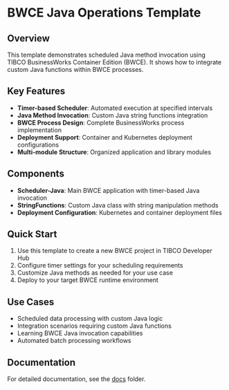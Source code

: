 # BWCE Java Operations Template

## Overview
This template demonstrates scheduled Java method invocation using TIBCO BusinessWorks Container Edition (BWCE). It shows how to integrate custom Java functions within BWCE processes.

## Key Features
- **Timer-based Scheduler**: Automated execution at specified intervals
- **Java Method Invocation**: Custom Java string functions integration
- **BWCE Process Design**: Complete BusinessWorks process implementation
- **Deployment Support**: Container and Kubernetes deployment configurations
- **Multi-module Structure**: Organized application and library modules

## Components
- **Scheduler-Java**: Main BWCE application with timer-based Java invocation
- **StringFunctions**: Custom Java class with string manipulation methods
- **Deployment Configuration**: Kubernetes and container deployment files

## Quick Start
1. Use this template to create a new BWCE project in TIBCO Developer Hub
2. Configure timer settings for your scheduling requirements
3. Customize Java methods as needed for your use case
4. Deploy to your target BWCE runtime environment

## Use Cases
- Scheduled data processing with custom Java logic
- Integration scenarios requiring custom Java functions
- Learning BWCE Java invocation capabilities
- Automated batch processing workflows

## Documentation
For detailed documentation, see the [docs](./docs/index.md) folder.

